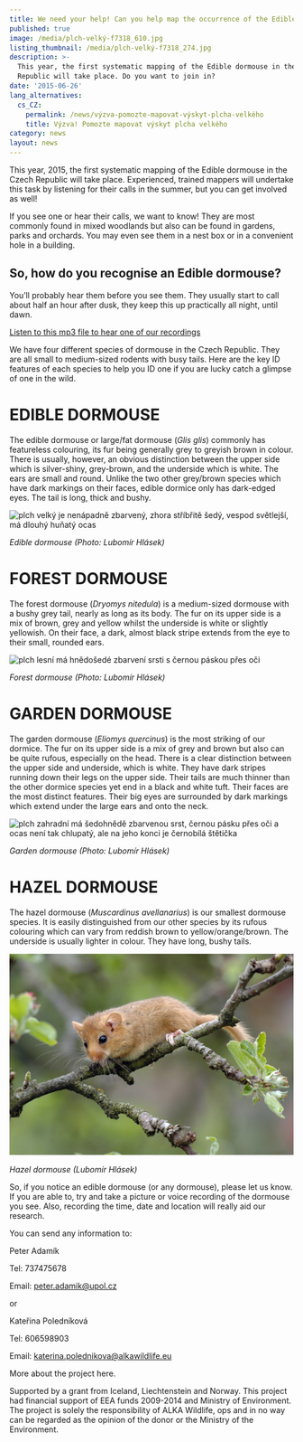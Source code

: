 ```yaml
---
title: We need your help! Can you help map the occurrence of the Edible dormouse?
published: true
image: /media/plch-velký-f7318_610.jpg
listing_thumbnail: /media/plch-velký-f7318_274.jpg
description: >-
  This year, the first systematic mapping of the Edible dormouse in the Czech
  Republic will take place. Do you want to join in?
date: '2015-06-26'
lang_alternatives:
  cs_CZ:
    permalink: /news/výzva-pomozte-mapovat-výskyt-plcha-velkého
    title: Výzva! Pomozte mapovat výskyt plcha velkého
category: news
layout: news
---
```

This year, 2015, the first systematic mapping of the Edible dormouse in the Czech Republic will take place. Experienced, trained mappers will undertake this task by listening for their calls in the summer, but you can get involved as well!

If you see one or hear their calls, we want to know! They are most commonly found in mixed woodlands but also can be found in gardens, parks and orchards. You may even see them in a nest box or in a convenient hole in a building.

## **So, how do you recognise an Edible dormouse?**

You’ll probably hear them before you see them. They usually start to call about half an hour after dusk, they keep this up practically all night, until dawn.

[Listen to this mp3 file to hear one of our recordings
](/media/plch_velky_Jan_Stritesky.mp3)

We have four different species of dormouse in the Czech Republic. They are all small to medium-sized rodents with busy tails. Here are the key ID features of each species to help you ID one if you are lucky catch a glimpse of one in the wild.

# EDIBLE DORMOUSE

The edible dormouse or large/fat dormouse (_Glis glis_) commonly has featureless colouring, its fur being generally grey to greyish brown in colour. There is usually, however, an obvious distinction between the upper side which is silver-shiny, grey-brown, and the underside which is white. The ears are small and round. Unlike the two other grey/brown species which have dark markings on their faces, edible dormice only has dark-edged eyes. The tail is long, thick and bushy.

![plch velký je nenápadně zbarvený, zhora stříbřitě šedý, vespod světlejší, má dlouhý huňatý ocas](/media/plch-velký-ed4252v_610.jpg "plch velký")

_Edible dormouse (Photo: Lubomír Hlásek)_

# FOREST DORMOUSE

The forest dormouse (_Dryomys nitedula_) is a medium-sized dormouse with a bushy grey tail, nearly as long as its body. The fur on its upper side is a mix of brown, grey and yellow whilst the underside is white or slightly yellowish. On their face, a dark, almost black stripe extends from the eye to their small, rounded ears.

![plch lesní má hnědošedé zbarvení srsti s černou páskou přes oči](/media/plch-lesní-ff1494.jpg "plch lesní")

_Forest dormouse (Photo: Lubomír Hlásek)_

# GARDEN DORMOUSE

The garden dormouse (_Eliomys quercinus_) is the most striking of our dormice. The fur on its upper side is a mix of grey and brown but also can be quite rufous, especially on the head. There is a clear distinction between the upper side and underside, which is white. They have dark stripes running down their legs on the upper side. Their tails are much thinner than the other dormice species yet end in a black and white tuft. Their faces are the most distinct features. Their big eyes are surrounded by dark markings which extend under the large ears and onto the neck.

![plch zahradní má šedohnědě zbarvenou srst, černou pásku přes oči a ocas není tak chlupatý, ale na jeho konci je černobílá štětička](/media/plch-zahradní-al7891.jpg "plch zahradní")

_Garden dormouse (Photo: Lubomír Hlásek)_

# HAZEL DORMOUSE

The hazel dormouse (_Muscardinus avellanarius_) is our smallest dormouse species. It is easily distinguished from our other species by its rufous colouring which can vary from reddish brown to yellow/orange/brown. The underside is usually lighter in colour. They have long, bushy tails.

![plšík lískový je rezavě zbarvený](/media/plšík-ae1486.jpg "plšík lískový")

_Hazel dormouse (Lubomír Hlásek)_

So, if you notice an edible dormouse (or any dormouse), please let us know. If you are able to, try and take a picture or voice recording of the dormouse you see. Also, recording the time, date and location will really aid our research. 


You can send any information to:

Peter Adamík 

Tel: 737475678 

Email: [peter.adamik@upol.cz](peter.adamik@upol.cz) 

or

Kateřina Poledníková 

Tel: 606598903 

Email: [katerina.polednikova@alkawildlife.eu](katerina.polednikova@alkawildlife.eu) 

More about the project here. 

Supported by a grant from Iceland, Liechtenstein and Norway. This project had financial support of EEA funds 2009-2014 and Ministry of Environment. The project is solely the responsibility of ALKA Wildlife, ops and in no way can be regarded as the opinion of the donor or the Ministry of the Environment.
